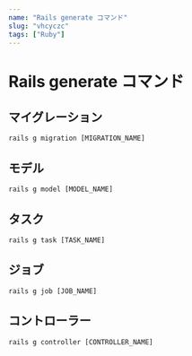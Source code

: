 ```yaml
---
name: "Rails generate コマンド"
slug: "vhcyczc"
tags: ["Ruby"]
---
```


# Rails generate コマンド

## マイグレーション

```
rails g migration [MIGRATION_NAME]
```

## モデル

```
rails g model [MODEL_NAME]
```

## タスク

```
rails g task [TASK_NAME]
```

## ジョブ

```
rails g job [JOB_NAME]
```

## コントローラー

```
rails g controller [CONTROLLER_NAME]
```
